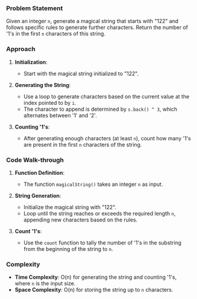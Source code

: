 ### Problem Statement
Given an integer `n`, generate a magical string that starts with "122" and follows specific rules to generate further characters. Return the number of '1's in the first `n` characters of this string.

### Approach
1. **Initialization**:
   - Start with the magical string initialized to "122".

2. **Generating the String**:
   - Use a loop to generate characters based on the current value at the index pointed to by `i`.
   - The character to append is determined by `s.back() ^ 3`, which alternates between '1' and '2'.

3. **Counting '1's**:
   - After generating enough characters (at least `n`), count how many '1's are present in the first `n` characters of the string.

### Code Walk-through
1. **Function Definition**:
   - The function `magicalString()` takes an integer `n` as input.

2. **String Generation**:
   - Initialize the magical string with "122".
   - Loop until the string reaches or exceeds the required length `n`, appending new characters based on the rules.

3. **Count '1's**:
   - Use the `count` function to tally the number of '1's in the substring from the beginning of the string to `n`.

### Complexity
- **Time Complexity**: O(n) for generating the string and counting '1's, where `n` is the input size.
- **Space Complexity**: O(n) for storing the string up to `n` characters.

